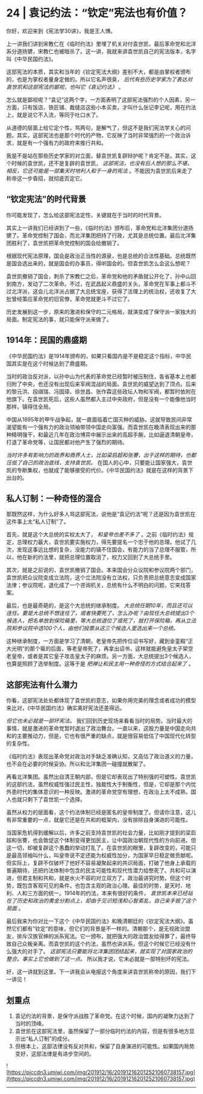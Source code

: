 # 24 | 袁记约法：“钦定”宪法也有价值？ 

你好，欢迎来到《宪法学30讲》，我是王人博。

上一讲我们讲到宋教仁在《临时约法》里埋了机关对付袁世凯，最后革命党和北洋系分道扬镳，宋教仁也被暗杀了。这一讲，我就来讲袁世凯自己的宪法版本，名字叫《中华民国约法》。

这部宪法的本质，其实和当年的《钦定宪法大纲》差别不大，都是由掌权者颁布的，也是为掌权者量身定做的。所以它名声很臭， *后代有些历史学家为了表达对袁世凯和这部宪法的鄙视，也叫它《袁记约法》* 。

怎么就是鄙视呢？“袁记”这两个字，一方面表明了这部宪法强烈的个人因素，另一方面，只有饭店、铁匠铺、裁缝店这些小本买卖，才叫什么张记李记呢，用在约法上，就是说它不入流，等同于吐口水了。

从道德的层面上给它定个性，骂两句，是解气了，但这不是我们宪法学关心的问题。其实，这部宪法也是那个时代的产物，它反映了当时非常强烈的一个政治诉求，就是有一个强有力的政府来推行共和。

我是不是站在那些历史学家的对立面，替袁世凯复辟辩护呢？肯定不是。其实，这个时候的袁世凯，还不是复辟的袁世凯， *这部宪法，也没有后人想的那么不堪，相反，它还可能是一部集天时地利人和于一身的宪法* 。不能因为袁世凯后来走了称帝这一步昏招，就彻底否定它。

## “钦定宪法”的时代背景

你可能发现了，怎么给这部宪法定性，关键就在于当时的时代背景。

其实上一讲我们已经讲到了一些，《临时约法》颁布后，革命党和北洋集团分道扬镳了。革命党控制了国会，而北洋集团把持了行政，尤其是总统位置。最后北洋集团胜利了，袁世凯把革命党控制的国会给撤销了。

根据现代宪法原理，国会是政治正当性的源泉，也是总统的合法性基础。总统既然是国会选出来的，就是国会的办事员，得听国会的。但袁世凯怎么会这么想呢？

袁世凯撤销了国会，刺杀了宋教仁之后，革命党和他的矛盾就公开化了，孙中山回到南方，发动了二次革命。不过，在武昌起义鼎盛的关头，革命党在军事上都斗不过北洋派，这会儿北洋派占据了大总统宝座，获得了法理上的统治权，还收复了大批曾经策应革命党的旧官僚，革命党就更斗不过它了。

历史发展到这一步，原来的激进和保守的二元格局，就演变成了保守派一家独大的局面。制定宪法的事，就只能保守派来做了。

## 1914年：民国的鼎盛期

《中华民国约法》是1914年颁布的，如果只看国内是不是稳定这个指标，中华民国其实是在这个时候达到了鼎盛期。

当时的政治反对派，以孙中山为代表的革命党已经暂时被压制住，各省基本上也都归附了中央，也还没有出现后来军阀混战的局面。袁世凯的威望达到了顶点。后来的黎元洪、段祺瑞、冯国璋、徐世昌、张作霖这些政坛人物和军阀，都暂时依附在他旗下。在袁世凯死后，这些人虽然都入主过中央政府，但是没有一个能像他当时那样，镇得住全局。

中国从1895年的甲午战争起，就一直面临着亡国灭种的威胁。这就导致民间非常渴望能有一个强有力的政治领袖带领中国走向富强。而袁世凯在晚清表现出来的那种精明强干，和最近几年在政治博弈中展示出来的高超手腕，比如逼退清朝皇帝，打退了革命党等，让国民都对他产生了强烈的期待。

 *当时许多有影响力的政界和商界人士，比如梁启超和张謇，出于这样的期待，也都压低了自己的政治底线，支持袁世凯。* 在国人的心中，只要能让国家强大，袁世凯的专断集权，也就成了能够接受的代价。《中华民国约法》就是在这样的背景下出台的。

## 私人订制：一种奇怪的混合

那既然这样，为什么好多人骂这部宪法，说他是“袁记约法”呢？还是因为袁世凯在这件事上太“私人订制”了。

首先，就是这个大总统的实权太大了， *和皇帝也差不多了* 。之前《临时约法》规定，总理权力最大，袁世凯要实施权力，得先要提名一个忠于他的总理。他试了几次，发现这事远比想的复杂，没能力的镇不住国会，有能力的当了总理不服管，所以，他在新的约法里，就把总理位置取消了，权力又回到了大总统手里。

其次，就是之前说的，袁世凯撤销了国会。本来国会分众议院和参议院两个部门，袁世凯把众议院变成立法院，这个立法院没有立法权，只负责把总统意志变成国家法律；参议院呢，退化成了一个咨询机关，总统有什么不明白的问题，它来找答案。

最后，也是最奇葩的，是这个大总统的继承制度。 *大总统任期10年，而且还可以连任。要是大总统不想连任了，或者快要死了，怎么办呢？由现任大总统提出3个候选人，把名单放到保险箱里，等大总统退位了或死了，就打开保险箱，再从立法院和参议院中选100个人，由他们投票从这三个候选人里选出来一个总统。*

这种继承制度，一方面是学习了清朝，老皇帝先把传位诏书写好，藏到金銮殿“正大光明”的那个匾的后面，等老皇帝死了，再拿出诏书，这样就能避免皇太子架空老皇帝，或者是其它皇子攻击皇太子的麻烦。另一方面，大总统提出3个候选人，也算是照顾了选举制度。这等于是 *把禅让和民主用一种奇怪的方式结合起来了* 。

## 这部宪法有什么潜力

你看，这部宪法处处都体现了袁世凯的意志，如果你用完美的理念或者成功的模型来比对，《中华民国约法》确实离好宪法还差得远。

 *但它也未必就是一部坏宪法。* 我们回到历史现场来看看当时的局势。当时最大的事情，就是激进的革命党暂时退出了政治舞台。一直以来，这股力量是中国走向共和的主要推动力，但是，它也有很严重的缺点，就是很容易低估了中国现代化转型的复杂性。

《临时约法》表现出革命党对政治对手缺乏准确认知，又高估了政治道义的力量，也不会在必要的时候妥协。所以和北洋集团一碰撞就散架了。

再看北洋集团。虽然出自清王朝内部，但是它却表现出了特别强的可塑性。袁世凯的这部约法，虽然权威性强过民主性，独裁性大于制衡性，但是，它却是那个内忧外患时代的集体意识的一种反映。激进的革命党空有理想，在政治上太不成熟，国人也就只剩下了袁世凯一个选择。

虽然从权力的层面看，这个约法体制已经是匿名的皇帝制度了。但请你注意，这儿有非常重要的一点，就是它还是在共和的框架内，没有排除自身演进的可能性。

当国家危机得到缓解以后，许多之前支持袁世凯的社会力量，比如刚才提到的梁启超和张謇，也会敦促这个体制变得更加民主，让中国政治朝现代性的方向前进。但这一切，却被复辟这个愚蠢的举动打乱了。在袁世凯的眼里，复辟改变的，可能只是最高领袖叫什么，叫皇帝说不定还能为权威性加分，为国家早日稳定做贡献呢。但实际上，复辟不仅破坏了他好不容易凝聚起来的共识局面，打破了他身上承载的普遍期待，还把约法体制中包含的民主可能性和现代性潜力给憋死了。共和可以演进，但君主制和共和，就是水火不容的对立双方了。政治最讲究时势。但这个时势，既包含客观可见的条件，也包含主观的政治心理。最佳的时势，是天时、地利、人和三方面的统一。1914年的约法，本来有很好的条件， *袁世凯本来已经站在了历史和政治的黄金分割点上，却由于见识短浅和心智紊乱，自己亲手毁了这个局面* 。

最后我来为你对比一下这个《中华民国约法》和晚清朝廷的《钦定宪法大纲》。虽然它们都有“钦定”的意味，但它们的背景是不一样的。清朝那个，是无视政治盟友，排斥汉族官绅的派系宪法。它一颁布，就把强大的政治盟友给得罪了，最终导致自己众叛亲离。而袁世凯的这个约法，虽然也讲派系，但这个时候它已经没有什么强大的对手了。 *这部宪法只要能将北洋集团团结起来，就实现了对国家政治的整合。事实上它也做到了这一点。* 所以我才说，它未必就是一部特别坏的宪法。

好，这一讲就到这里。下一讲我会从电报这个角度来讲袁世凯称帝的原因，我们下一讲见！

## 划重点


1. 袁记约法的背景，是保守派战胜了革命党。在这个时候，国内的凝聚力达到了当时的顶峰。
2. 袁世凯在这部宪法里，虽然保留了一部分临时约法的内容，但是有很多地方显示出“私人订制”的成分。
3. 但根本上，这部法律没有反对共和，保留了自身演进的可能性。如果国内局势变好，这部法律是有进步空间的。


![https://piccdn3.umiwi.com/img/201912/16/201912162012521060738157.jpg](https://piccdn3.umiwi.com/img/201912/16/201912162012521060738157.jpg)

---
